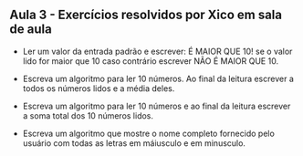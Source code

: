 ## Aula 3 - Exercícios resolvidos por Xico em sala de aula

- Ler um valor da entrada padrão e escrever: É MAIOR QUE 10! se o valor lido for maior que 10 caso contrário escrever NÃO É MAIOR QUE 10.

- Escreva um algoritmo para ler 10 números. Ao final da leitura escrever a todos os números lidos e a média deles.

- Escreva um algoritmo para ler 10 números e ao final da leitura escrever a soma total dos 10 números lidos.

- Escreva um algoritmo que mostre o nome completo fornecido pelo usuário com todas as letras em máiusculo e em minusculo.
